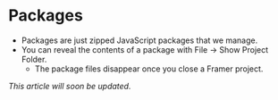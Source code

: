 # Packages

* Packages are just zipped JavaScript packages that we manage.
* You can reveal the contents of a package with File -&gt; Show Project Folder.
  * The package files disappear once you close a Framer project.

_This article will soon be updated._



